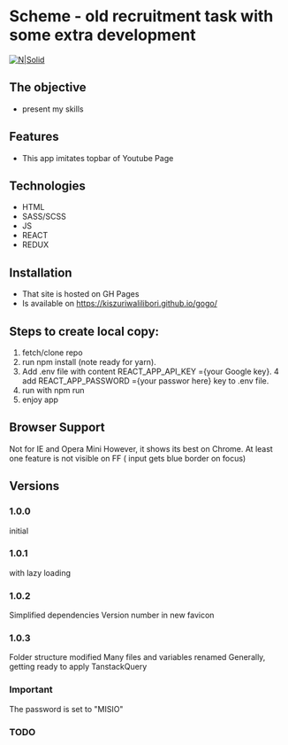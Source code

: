 # Scheme - old recruitment task with some extra development

[![N|Solid](https://cldup.com/dTxpPi9lDf.thumb.png)](https://nodesource.com/products/nsolid)

## The objective

-   present my skills

## Features

-   This app imitates topbar of Youtube Page

## Technologies

-   HTML
-   SASS/SCSS
-   JS
-   REACT
-   REDUX

## Installation

-   That site is hosted on GH Pages
-   Is available on https://kiszuriwalilibori.github.io/gogo/

## Steps to create local copy:

1. fetch/clone repo
2. run npm install (note ready for yarn).
3. Add .env file with content REACT_APP_API_KEY ={your Google key}.
   4 add REACT_APP_PASSWORD ={your passwor here} key to .env file.
4. run with npm run
5. enjoy app

## Browser Support

Not for IE and Opera Mini
However, it shows its best on Chrome. At least one feature is not visible on FF ( input gets blue border on focus)

## Versions

### 1.0.0

initial

### 1.0.1

with lazy loading

### 1.0.2

Simplified dependencies
Version number in <head>
new favicon

### 1.0.3

Folder structure modified
Many files and variables renamed
Generally, getting ready to apply TanstackQuery

### Important

The password is set to "MISIO"

### TODO
